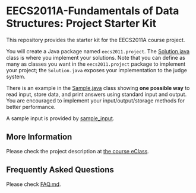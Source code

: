# EECS2011A-Fundamentals of Data Structures: Project Starter Kit
This repository provides the starter kit for the EECS2011A course project. 

You will create a Java package named ``eecs2011.project``. The [Solution.java](/src/eecs2011/project/Solution.java) 
class is where you implement your solutions. Note that you can define as many as classes you want in the ``eecs2011.project``
package to implement your project; the ``Solution.java`` exposes your implementation to the judge system.

There is an example in the [Sample.java](/src/eecs2011/project/Sample.java) class showing **one possible way** to read input, 
store data, and print answers using standard input and output. You are encouraged to implement your input/output/storage 
methods for better performance.

A sample input is provided by [sample_input](/sample_input).

## More Information
Please check the project description at [the course eClass](https://eclass.yorku.ca/eclass/mod/assign/view.php?id=348653).

## Frequently Asked Questions
Please check [FAQ.md](FAQ.md).
